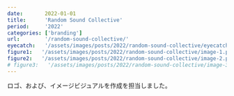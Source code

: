 ```yaml
---
date:       2022-01-01
title:      'Random Sound Collective'
period:     '2022'
categories: ['branding']
url:        '/random-sound-collective/'
eyecatch:   '/assets/images/posts/2022/random-sound-collective/eyecatch.png'
figure1:   '/assets/images/posts/2022/random-sound-collective/image-1.png'
figure2:   '/assets/images/posts/2022/random-sound-collective/image-2.png'
# figure3:   '/assets/images/posts/2022/random-sound-collective/image-3.png'
---
```


ロゴ、および、イメージビジュアルを作成を担当しました。
